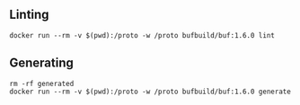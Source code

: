 ## Linting
```shell
docker run --rm -v $(pwd):/proto -w /proto bufbuild/buf:1.6.0 lint
```

## Generating
```shell
rm -rf generated
docker run --rm -v $(pwd):/proto -w /proto bufbuild/buf:1.6.0 generate
```
